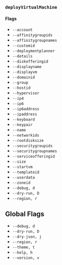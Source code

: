 ### `deployVirtualMachine`

#### Flags

- `--account`
- `--affinitygroupids`
- `--affinitygroupnames`
- `--customid`
- `--deploymentplanner`
- `--details`
- `--diskofferingid`
- `--displayname`
- `--displayvm`
- `--domainid`
- `--group`
- `--hostid`
- `--hypervisor`
- `--ip4`
- `--ip6`
- `--ip6address`
- `--ipaddress`
- `--keyboard`
- `--keypair`
- `--name`
- `--networkids`
- `--rootdisksize`
- `--securitygroupids`
- `--securitygroupnames`
- `--serviceofferingid`
- `--size`
- `--startvm`
- `--templateid`
- `--userdata`
- `--zoneid`
- `--debug, d`
- `--dry-run, D`
- `--region, r`

## Global Flags

- `--debug, d`
- `--dry-run, D`
- `--dry-json, j`
- `--region, r`
- `--theme, t`
- `--help, h`
- `--version, v`
